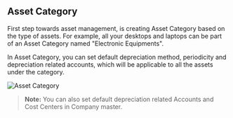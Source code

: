 ## Asset Category

First step towards asset management, is creating Asset Category based on the type of assets. For example, all your desktops and laptops can be part of an Asset Category named "Electronic Equipments".

In Asset Category, you can set default depreciation method, periodicity and depreciation related accounts, which will be applicable to all the assets under the category.

<img class="screenshot" alt="Asset Category" src="{{docs_base_url}}/assets/img/asset/asset-category.png">

> **Note:** You can also set default depreciation related Accounts and Cost Centers in Company master.
